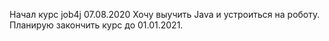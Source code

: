 Начал курс job4j 07.08.2020
Хочу выучить Java и устроиться на роботу.
Планирую закончить курс до 01.01.2021.